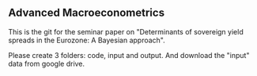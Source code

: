 Advanced Macroeconometrics
--------------------------

This is the git for the seminar paper on "Determinants of sovereign yield spreads in the Eurozone: A Bayesian approach".

Please create 3 folders: code, input and output. And download the "input" data from google drive.
